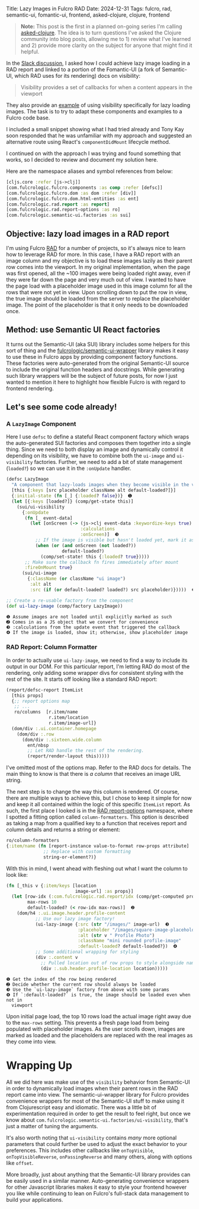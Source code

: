 Title: Lazy Images in Fulcro RAD
Date: 2024-12-31
Tags: fulcro, rad, semantic-ui, fomantic-ui, frontend, asked-clojure, clojure, frontend

> **Note:** This post is the first in a planned on-going series I'm calling
[asked-clojure](tags/asked-clojure.html). The idea is to turn questions I've
asked the Clojure community into blog posts, allowing me to 1) review what I've
learned and 2) provide more clarity on the subject for anyone that might find it
helpful.

In the [Slack discussion][Original discussion link], I asked how I could
achieve lazy image loading in a RAD report and linked to a portion of the
Fomantic-UI (a fork of Semantic-UI, which RAD uses for its rendering) docs on
visibility:

>  Visibility provides a set of callbacks for when a content appears in the
>  viewport

They also provide an [example][Fomantic Docs - Visibility] of using visibility specifically
for lazy loading images. The task is to try to adapt these components and
examples to a Fulcro code base.

I included a small snippet showing what I had tried already and Tony Kay soon
responded that he was unfamiliar with my approach and suggested an alternative
route using React's `componentDidMount` lifecycle method.

I continued on with the approach I was trying and found something that works, so
I decided to review and document my solution here.

Here are the namespace aliases and symbol references from below:

```clojure
[cljs.core :refer [js->clj]]
[com.fulcrologic.fulcro.components :as comp :refer [defsc]]
[com.fulcrologic.fulcro.dom :as dom :refer [div]]
[com.fulcrologic.fulcro.dom.html-entities :as ent]
[com.fulcrologic.rad.report :as report]
[com.fulcrologic.rad.report-options :as ro]
[com.fulcrologic.semantic-ui.factories :as sui]
```

## Objective: lazy load images in a RAD report

I'm using Fulcro [RAD][] for a number of projects, so it's always nice to learn
how to leverage RAD for more. In this case, I have a RAD report with an image
column and my objective is to load these images lazily as their parent row comes
into the viewport. In my original implementation, when the page was first
opened, all the ~100 images were being loaded right away, even if they were far
down the page and very much out of view. I wanted to have the page load with a
placeholder image used in this image column for all the rows that were not yet
in view. Upon scrolling down to put the row in view, the true image should be
loaded from the server to replace the placeholder image. The point of the
placeholder is that it only needs to be downloaded once.

## Method: use Semantic UI React factories

It turns out the Semantic-UI (aka SUI) library includes some helpers for this
sort of thing and the [fulcrologic/semantic-ui-wrapper][] library makes it easy
to use these in Fulcro apps by providing component factory functions. These
factories were auto-generated from the original Semantic-UI source to include
the original function headers and docstrings. While generating such library
wrappers will be the subject of future posts, for now I just wanted to mention
it here to highlight how flexible Fulcro is with regard to frontend rendering.

## Let's see some code already!
### A `LazyImage` Component

Here I use `defsc` to define a stateful React component factory which wraps the
auto-generated SUI factories and composes them together into a single thing.
Since we need to both display an image and dynamically control it depending on
its visibility, we have to combine both the `ui-image` and `ui-visibility`
factories. Further, we need to add a bit of state management (`loaded?`) so we
can use it in the `:onUpdate` handler.

```clojure
(defsc LazyImage
  "A component that lazy-loads images when they become visible in the viewport."
  [this {:keys [src placeholder className alt default-loaded?]}]
  {:initial-state (fn [_] {:loaded? false})}  ➊
  (let [{:keys [loaded?]} (comp/get-state this)]
    (sui/ui-visibility
      {:onUpdate
       (fn [_ event-data]
         (let [onScreen (-> (js->clj event-data :keywordize-keys true)  ➋
                            :calculations
                            :onScreen)]  ❸
           ;; If the image is visible but hasn't loaded yet, mark it as loaded
           (when (or (and onScreen (not loaded?))
                     default-loaded?)
             (comp/set-state! this {:loaded? true}))))
       ;; Make sure the callback fn fires immediately after mount
       :fireOnMount true}
      (sui/ui-image
        {:className (or className "ui image")
         :alt alt
         :src (if (or default-loaded? loaded?) src placeholder)}))))  ❹

;; Create a re-usable factory from the component
(def ui-lazy-image (comp/factory LazyImage))
```

    ❶ Assume images are not loaded until explicitly marked as such
    ➋ Comes in as a JS object that we convert for convenience
    ❸ :calculations from the update event that triggered the callback
    ❹ If the image is loaded, show it; otherwise, show placeholder image

### RAD Report: Column Formatter

In order to actually use `ui-lazy-image`, we need to find a way to include its
output in our DOM. For this particular report, I'm letting RAD do most of the
rendering, only adding some wrapper divs for consistent styling with the rest of
the site. It starts off looking like a standard RAD report:

```clojure
(report/defsc-report ItemList
  [this props]
  {;; report options map
   ;; ...
   ro/columns  [r.item/name
                r.item/location
                r.item/image-url]}
  (dom/div :.ui.container.homepage
    (dom/div :.row
      (dom/div :.sixteen.wide.column
        ent/nbsp
        ;; Let RAD handle the rest of the rendering.
        (report/render-layout this)))))
```

I've omitted most of the options map. Refer to the RAD docs for details. The
main thing to know is that there is _a column_ that receives an image URL
string.

The next step is to change the way this column is rendered. Of course, there are
multiple ways to achieve this, but I chose to keep it simple for now and keep it
all contained within the logic of this specific `ItemList` report. As such, the
first place I looked is in the [RAD report-options][] namespace, where I spotted
a fitting option called `column-formatters`. This option is described as taking
a map from a qualified key to a function that receives report and column details
and returns a string or element:

```clojure
ro/column-formatters
{:item/name (fn [report-instance value-to-format row-props attribute]
              ;; Replace with custom formatting
              string-or-element?)}
```

With this in mind, I went ahead with fleshing out what I want the column to look
like:

```clojure
(fn [_this v {:item/keys [location
                          image-url] :as props}]
  (let [row-idx (:com.fulcrologic.rad.report/idx (comp/get-computed props))  ➊
        max-rows 10
        default-loaded? (< row-idx max-rows)]  ❷
    (dom/h4 :.ui.image.header.profile-content
           ;; Use our lazy image factory!
           (ui-lazy-image {:src (str "/images/" image-url)  ❸
                           :placeholder "/images/square-image-placeholder.png"
                           :alt (str v " Profile Photo")
                           :className "mini rounded profile-image"
                           :default-loaded? default-loaded?})  ❹
           ;; Some additional wrapping for styling
           (div :.content v
             ;; Pulled location out of row props to style alongside name
             (div :.sub.header.profile-location location)))))
```


    ❶ Get the index of the row being rendered
    ➋ Decide whether the current row should always be loaded
    ❸ Use the `ui-lazy-image` factory from above with some params
    ❹ If `:default-loaded?` is true, the image should be loaded even when not in
      viewport

Upon initial page load, the top 10 rows load the actual image right away due to
the `max-rows` setting. This prevents a fresh page load from being populated
with placeholder images. As the user scrolls down, images are marked as loaded
and the placeholders are replaced with the real images as they come into view.

# Wrapping Up

All we did here was make use of the `visibility` behavior from Semantic-UI in
order to dynamically load images when their parent rows in the RAD report came
into view. The semantic-ui-wrapper library for Fulcro provides convenience
wrappers for most of the Semantic-UI stuff to make using it from Clojurescript
easy and idiomatic. There was a little bit of experimentation required in order
to get the result to feel right, but once we know about
`com.fulcrologic.semantic-ui.factories/ui-visibility`, that's just a matter of
tuning the arguments.

It's also worth noting that `ui-visibility` contains _many_ more optional
parameters that could further be used to adjust the exact behavior to your
preferences. This includes other callbacks like `onTopVisible`,
`onTopVisibleReverse`, `onPassingReverse` and many others, along with options
like `offset`.

More broadly, just about anything that the Semantic-UI library provides can be
easily used in a similar manner. Auto-generating convenience wrappers for other
Javascript libraries makes it easy to style your frontend however you like while
continuing to lean on Fulcro's full-stack data management to build your
applications.

[Original discussion link]: https://clojurians.slack.com/archives/C68M60S4F/p1731689329367159
[Fomantic Docs - Visibility]: https://fomantic-ui.com/behaviors/visibility.html#lazy-loading-images
[RAD]: https://book.fulcrologic.com/RAD.html
[fulcrologic/semantic-ui-wrapper]: https://github.com/fulcrologic/semantic-ui-wrapper/
[RAD report-options]: https://github.com/fulcrologic/fulcro-rad/blob/bdf1be102acb80576b63ea6c15e410a723e2b202/src/main/com/fulcrologic/rad/report_options.cljc
